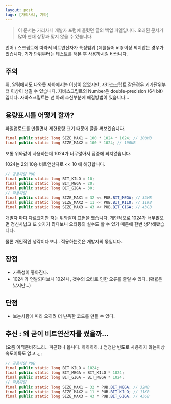 ```yaml
---
layout: post
tags: [가리사니, 기타]
---
```


> 이 문서는 가리사니 개발자 포럼에 올렸던 글의 백업 파일입니다.
오래된 문서가 많아 현재 상황과 맞지 않을 수 있습니다.



언어 / 스크립트에 따라서 비트연산자가 특정범위 (예를들어 int) 이상 되지않는 경우가 있습니다.
기가 단위부터는 테스트를 해본 후 사용하시길 바랍니다.

## 주의
위, 알림에서도 나와듯 자바에서는 이상이 없었지만, 자바스크립트 같은경우 기가단위부터 이상이 생길 수 있습니다.
자바스크립트의 Number은 double-precision (64 bit) 입니다.
자바스크립트는 맨 아래 추신부분에 해결방법이 있습니다...

## 용량표시를 어떻게 할까?
파일업로드를 만들면서 제한용량 표기 때문에 글을 써보겠습니다.

``` java
final public static long SIZE_MAX1 = 100 * 1024 * 1024; // 100MB
final public static long SIZE_MAX2 = 100 * 1024; // 100KB
```
보통 위와같이 사용하는데 1024가 너무많아서 집중에 되지않습니다.

1024는 2의 10승 비트연산자로 << 10 에 해당합니다.

``` java
// 공용파일 PUB
final public static long BIT_KILO = 10;
final public static long BIT_MEGA = 20;
final public static long BIT_GIGA = 30;
// 적용파일
final public static long SIZE_MAX1 = 32 << PUB.BIT_MEGA; // 32MB
final public static long SIZE_MAX2 = 11 << PUB.BIT_KILO; // 11KB
final public static long SIZE_MAX3 = 43 << PUB.BIT_GIGA; // 43GB
```
개발자 마다 다르겠지만 저는 위와같이 표현을 했습니다.
개인적으로 1024가 너무많으면 정신사납고 또 숫자가 많다보니 오타등의 실수도 할 수 있기 때문에 한번 생각해봤습니다.

물론 개인적인 생각이다보니.. 적용하는것은 개발자의 몫입니다.

## 장점
- 가독성이 좋아진다.
- 1024 가 연발되다보니 1024나, 갯수의 오타로 인한 오류를 줄일 수 있다..(확률은 낮지만...)
## 단점
- 보는사람에 따라 오히려 더 난독한 코드를 만들 수 있다.

## 추신 : 왜 굳이 비트연산자를 썼을까...
(요즘 이직준비하느라.. 피곤했나 봅니다. 하하하하..)
엄청난 빈도로 사용하지 않는이상 속도이득도 없고..;;;
``` java
// 공용파일 PUB
final public static long BIT_KILO = 1024;
final public static long BIT_MEGA = BIT_KILO * 1024;
final public static long BIT_GIGA = BIT_MEGA * 1024;
// 적용파일
final public static long SIZE_MAX1 = 32 * PUB.BIT_MEGA; // 32MB
final public static long SIZE_MAX2 = 11 * PUB.BIT_KILO; // 11KB
final public static long SIZE_MAX3 = 43 * PUB.BIT_GIGA; // 43GB
```